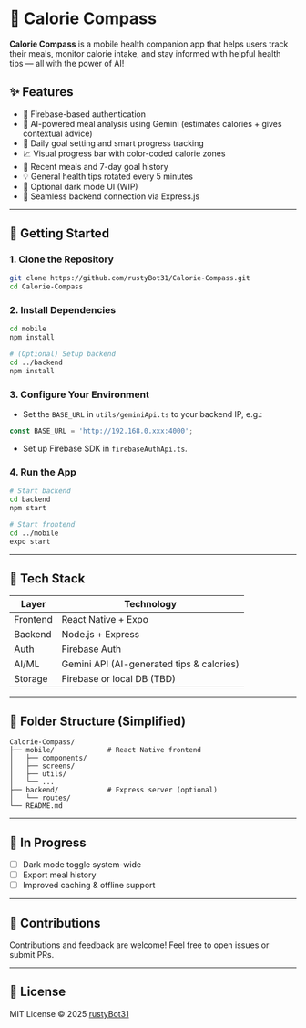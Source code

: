 # 📱 Calorie Compass

**Calorie Compass** is a mobile health companion app that helps users track their meals, monitor calorie intake, and stay informed with helpful health tips — all with the power of AI!

## ✨ Features

- 🔐 Firebase-based authentication  
- 🧠 AI-powered meal analysis using Gemini (estimates calories + gives contextual advice)  
- 🎯 Daily goal setting and smart progress tracking  
- 📈 Visual progress bar with color-coded calorie zones  
- 📅 Recent meals and 7-day goal history  
- 💡 General health tips rotated every 5 minutes  
- 🌙 Optional dark mode UI (WIP)  
- 🔁 Seamless backend connection via Express.js  

---

## 🚀 Getting Started

### 1. Clone the Repository

```bash
git clone https://github.com/rustyBot31/Calorie-Compass.git
cd Calorie-Compass
```

### 2. Install Dependencies

```bash
cd mobile
npm install

# (Optional) Setup backend
cd ../backend
npm install
```

### 3. Configure Your Environment

- Set the `BASE_URL` in `utils/geminiApi.ts` to your backend IP, e.g.:

```ts
const BASE_URL = 'http://192.168.0.xxx:4000';
```

- Set up Firebase SDK in `firebaseAuthApi.ts`.

### 4. Run the App

```bash
# Start backend
cd backend
npm start

# Start frontend
cd ../mobile
expo start
```

---

## 🧠 Tech Stack

| Layer       | Technology                            |
|-------------|----------------------------------------|
| Frontend    | React Native + Expo                    |
| Backend     | Node.js + Express                      |
| Auth        | Firebase Auth                          |
| AI/ML       | Gemini API (AI-generated tips & calories) |
| Storage     | Firebase or local DB (TBD)             |

---

## 📂 Folder Structure (Simplified)

```
Calorie-Compass/
├── mobile/             # React Native frontend
│   ├── components/
│   ├── screens/
│   ├── utils/
│   └── ...
├── backend/            # Express server (optional)
│   └── routes/
└── README.md
```

---

## 🧪 In Progress

- [ ] Dark mode toggle system-wide  
- [ ] Export meal history  
- [ ] Improved caching & offline support  

---

## 🤝 Contributions

Contributions and feedback are welcome! Feel free to open issues or submit PRs.

---

## 🪪 License

MIT License © 2025 [rustyBot31](https://github.com/rustyBot31)
